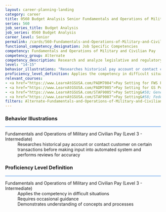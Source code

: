 ```yaml
---
layout: career-planning-landing
category: career
title: 0560 Budget Analysis Senior Fundamentals and Operations of Military and Civilian Pay
series: 560
job_series_title: Budget Analysis
job_series: 0560 Budget Analysis
career_level: Senior
permalink: /cards/560-Fundamentals-and-Operations-of-Military-and-Civilian-Pay-Senior
functional_competency_designation: Job Specific Competencies
competency: Fundamentals and Operations of Military and Civilian Pay
competency_group: Alternate
competency_description: Research and analyze legislative and regulatory guidance related to entitlements to ensure proper payments
level: "14-15"
behavior_illustrations: "Researches historical pay account or contact customer on certain transactions before making input into automated system and performs reviews for accuracy"
proficiency_level_definition: Applies the competency in difficult situations ? Requires occasional guidance ? Demonstrates understanding of concepts and processes
relevant_courses: 
- <a href="https://www.LearnAtGSUSA.com/PADM7004">Pay Setting for FWS Positions (PADM7001), GSU</a>
- <a href="https://www.LearnAtGSUSA.com/PADM7005">Pay Setting for GS Positions (PADM7002), GSU</a>
- <a href="https://www.LearnAtGSUSA.com/STAF9005">Pay Setting&#58; General Schedule (STAF9002), GSU</a>
- <a href="https://www.LearnAtGSUSA.com/STAF9007">Pay Setting&#58; Federal Wage System (STAF9004), GSU</a>
filters: Alternate-Fundamentals-and-Operations-of-Military-and-Civilian-Pay GS-14-15 series-0560
---
```


<div class="desktop:grid-col-6 margin-y-3">
  <div class="border-top-2 bg-white padding-3 shadow-5 height-full members-hover border-1px button-border border-top-blue radius-lg card-text-color">
    <h3>Behavior Illustrations</h3>
    <hr style="background-color: #1b74e0 !important;"/>
    <dl class="text-base card-content-color"><dt>Fundamentals and Operations of Military and Civilian Pay (Level 3 - Intermediate)</dt><dd>Researches historical pay account or contact customer on certain transactions before making input into automated system and performs reviews for accuracy</dd></dl>
  </div>
</div>
<div class="desktop:grid-col-6 margin-y-3">
  <div class="border-top-2 bg-white padding-3 shadow-5 height-full members-hover border-1px button-border border-top-blue radius-lg card-text-color">
    <h3>Proficiency Level Definition</h3>
     <hr style="background-color: #1b74e0 !important;"/>
    <dl class="text-base card-content-color"><dt>Fundamentals and Operations of Military and Civilian Pay (Level 3 - Intermediate)</dt><dd>Applies the competency in difficult situations </dd><dd> Requires occasional guidance </dd><dd> Demonstrates understanding of concepts and processes</dd></dl>
  </div>
</div>
